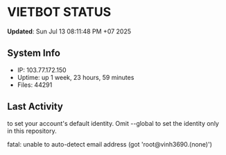 # VIETBOT STATUS
**Updated**: Sun Jul 13 08:11:48 PM +07 2025

## System Info
- IP: 103.77.172.150
- Uptime: up 1 week, 23 hours, 59 minutes
- Files: 44291

## Last Activity

to set your account's default identity.
Omit --global to set the identity only in this repository.

fatal: unable to auto-detect email address (got 'root@vinh3690.(none)')
